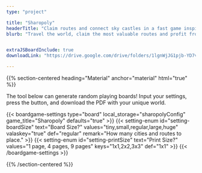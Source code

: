 ```yaml
---
type: "project"

title: "Sharopoly"
headerTitle: "Claim routes and connect sky castles in a fast game inspired by Ticket to Ride."
blurb: "Travel the world, claim the most valuable routes and profit from it. Connect the sky castles faster than your opponents, in a One Paper Game inspired by Ticket to Ride."


extraJSBoardInclude: true
downloadLink: "https://drive.google.com/drive/folders/1lgnWjJG1pjb-YD7vg_0rS1QHW54xFpP1"

---
```


{{% section-centered heading="Material" anchor="material" html="true" %}}

<p>The tool below can generate random playing boards! Input your settings, press the button, and download the PDF with your unique world.</p>

{{< boardgame-settings type="board" local_storage="sharopolyConfig" game_title="Sharopoly" defaults="true"  >}}
  {{< setting-enum id="setting-boardSize" text="Board Size?" values="tiny,small,regular,large,huge" valaskey="true" def="regular" remark="How many cities and routes to place." >}}
  {{< setting-enum id="setting-printSize" text="Print Size?" values="1 page, 4 pages, 9 pages" keys="1x1,2x2,3x3" def="1x1" >}}
{{< /boardgame-settings >}}

{{% /section-centered %}}